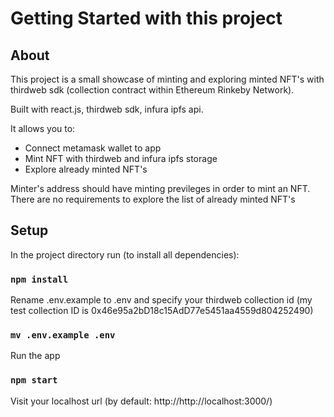 # Getting Started with this project

## About

This project is a small showcase of minting and exploring minted NFT's with thirdweb sdk (collection contract within Ethereum Rinkeby Network).

Built with react.js, thirdweb sdk, infura ipfs api.

It allows you to:
- Connect metamask wallet to app
- Mint NFT with thirdweb and infura ipfs storage
- Explore already minted NFT's

Minter's address should have minting previleges in order to mint an NFT.
There are no requirements to explore the list of already minted NFT's 

## Setup

In the project directory run (to install all dependencies):

### `npm install`

Rename .env.example to .env and specify your thirdweb collection id (my test collection ID is 0x46e95a2bD18c15AdD77e5451aa4559d804252490)

### `mv .env.example .env`

Run the app

### `npm start`

Visit your localhost url (by default: http://http://localhost:3000/)
